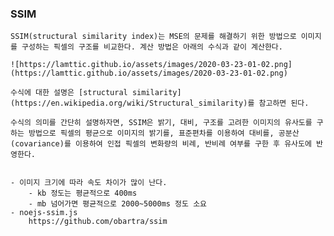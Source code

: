 ### SSIM

    SSIM(structural similarity index)는 MSE의 문제를 해결하기 위한 방법으로 이미지를 구성하는 픽셀의 구조를 비교한다. 계산 방법은 아래의 수식과 같이 계산한다.

    ![https://lamttic.github.io/assets/images/2020-03-23-01-02.png](https://lamttic.github.io/assets/images/2020-03-23-01-02.png)

    수식에 대한 설명은 [structural similarity](https://en.wikipedia.org/wiki/Structural_similarity)를 참고하면 된다.

    수식의 의미를 간단히 설명하자면, SSIM은 밝기, 대비, 구조를 고려한 이미지의 유사도를 구하는 방법으로 픽셀의 평균으로 이미지의 밝기를, 표준편차를 이용하여 대비를, 공분산(covariance)를 이용하여 인접 픽셀의 변화량의 비례, 반비례 여부를 구한 후 유사도에 반영한다.

    
    - 이미지 크기에 따라 속도 차이가 많이 난다.
        - kb 정도는 평균적으로 400ms
        - mb 넘어가면 평균적으로 2000~5000ms 정도 소요
    - noejs-ssim.js
        https://github.com/obartra/ssim